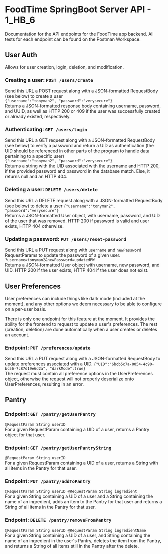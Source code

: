 # FoodTime SpringBoot Server API - 1_HB_6

Documentation for the API endpoints for the FoodTime app backend. All tests for each endpoint can be found on the Postman Workspace.

## User Auth

Allows for user creation, login, deletion, and modification.

### Creating a user: `POST /users/create`
Send this URL a POST request along with a JSON-formatted RequestBody (see below) to create a user  
`{"username":"tonyman2", "password":"verysecure"}`  
Returns a JSON-formatted response body containing username, password, and UUID, as well as HTTP 200 or 409 if the user was successfully created or already existed, respectively.

### Authenticating: `GET /users/login`
Send this URL a GET request along with a JSON-formatted RequestBody (see below) to verify a password and return a UID as authentication (the UID should be referenced in other parts of the program to handle data pertaining to a specific user)  
`{"username":"tonyman2", "password":"verysecure"}`  
Returns a string with the UID associated with the username and HTTP 200, if the provided password and password in the database match. Else, it returns null and an HTTP 404.

### Deleting a user: `DELETE /users/delete`
Send this URL a DELETE request along with a JSON-formatted RequestBody (see below) to delete a user
`{"username":"tonyman2", "password":"verysecure"}`  
Returns a JSON-formatted User object, with username, password, and UID of the user that was removed. HTTP 200 if password is valid and user exists, HTTP 404 otherwise.  

### Updating a password: `PUT /users/reset-password`
Send this URL a PUT request along with `username` and `newPassword` RequestParams to update the password of a given user.  
`?username=tonyman2&newPassword=updatedPW`  
Returns a JSON-formatted User object with username, new password, and UID. HTTP 200 if the user exists, HTTP 404 if the user does not exist.

## User Preferences
User preferences can include things like dark mode (included at the moment), and any other options we deem necessary to be able to configure on a per-user basis.

There is only one endpoint for this feature at the moment. It provides the ability for the frontend to request to update a user's preferences. The rest (creation, deletion) are done automatically when a user creates or deletes an account.

### Endpoint: `PUT /preferences/update`

Send this URL a PUT request along with a JSON-formatted RequestBody to update preferences associated with a UID.
`{"UID":"6bcb5c7a-0054-4c90-bc56-7c87d19e6d2a", "darkMode":true}`   
The request must contain all preference options in the UserPreferences object, otherwise the request will not properly deserialize onto UserPreferences, resulting in an error.

## Pantry

### Endpoint: `GET /pantry/getUserPantry`    
`@RequestParam String userID`   
For a given RequestParam containing a UID of a user, returns a Pantry object for that user.

### Endpoint: `GET /pantry/getUserPantryString`    
`@RequestParam String userID`    
For a given RequestParam containing a UID of a user, returns a String with all items in the Pantry for that user.

### Endpoint: `PUT /pantry/addToPantry`      
`@RequestParam String userID @RequestParam String ingredient`    
For a given String containing a UID of a user and a String containing the name of an ingredient, adds an item to the Pantry for that user and returns a String of all items in the Pantry for that user.

### Endpoint: `DELETE /pantry/removeFromPantry`    
`@RequestParam String userID @RequestParam String ingredientName`    
For a given String containing a UID of a user, and String containing the name of an ingredient in the user's Pantry, deletes the item from the Pantry, and returns a String of all items still in the Pantry after the delete.
